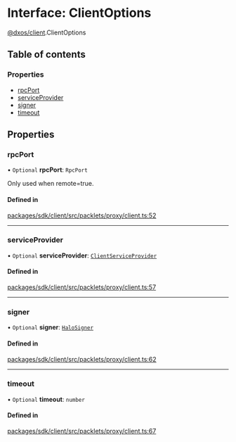 # Interface: ClientOptions

[@dxos/client](../modules/dxos_client.md).ClientOptions

## Table of contents

### Properties

- [rpcPort](dxos_client.ClientOptions.md#rpcport)
- [serviceProvider](dxos_client.ClientOptions.md#serviceprovider)
- [signer](dxos_client.ClientOptions.md#signer)
- [timeout](dxos_client.ClientOptions.md#timeout)

## Properties

### rpcPort

• `Optional` **rpcPort**: `RpcPort`

Only used when remote=true.

#### Defined in

[packages/sdk/client/src/packlets/proxy/client.ts:52](https://github.com/dxos/dxos/blob/e3b936721/packages/sdk/client/src/packlets/proxy/client.ts#L52)

___

### serviceProvider

• `Optional` **serviceProvider**: [`ClientServiceProvider`](dxos_client.ClientServiceProvider.md)

#### Defined in

[packages/sdk/client/src/packlets/proxy/client.ts:57](https://github.com/dxos/dxos/blob/e3b936721/packages/sdk/client/src/packlets/proxy/client.ts#L57)

___

### signer

• `Optional` **signer**: [`HaloSigner`](dxos_client.HaloSigner.md)

#### Defined in

[packages/sdk/client/src/packlets/proxy/client.ts:62](https://github.com/dxos/dxos/blob/e3b936721/packages/sdk/client/src/packlets/proxy/client.ts#L62)

___

### timeout

• `Optional` **timeout**: `number`

#### Defined in

[packages/sdk/client/src/packlets/proxy/client.ts:67](https://github.com/dxos/dxos/blob/e3b936721/packages/sdk/client/src/packlets/proxy/client.ts#L67)
